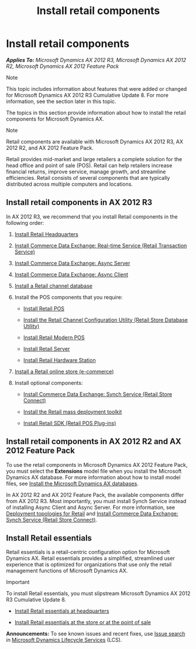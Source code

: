 ﻿---
title: Install retail components
TOCTitle: Install retail components
ms:assetid: 92192174-9c68-4cb7-9bc7-3b9fad20851d
ms:mtpsurl: https://technet.microsoft.com/en-us/library/Hh575234(v=AX.60)
ms:contentKeyID: 39555387
ms.date: 11/19/2014
mtps_version: v=AX.60
---

# Install retail components 


_**Applies To:** Microsoft Dynamics AX 2012 R3, Microsoft Dynamics AX 2012 R2, Microsoft Dynamics AX 2012 Feature Pack_


> [!NOTE]
> <P>This topic includes information about features that were added or changed for Microsoft Dynamics AX 2012 R3 Cumulative Update 8. For more information, see the section later in this topic.</P>



The topics in this section provide information about how to install the retail components for Microsoft Dynamics AX.


> [!NOTE]
> <P>Retail components are available with Microsoft Dynamics AX 2012 R3, AX 2012 R2, and AX 2012 Feature Pack.</P>



Retail provides mid-market and large retailers a complete solution for the head office and point of sale (POS). Retail can help retailers increase financial returns, improve service, manage growth, and streamline efficiencies. Retail consists of several components that are typically distributed across multiple computers and locations.

## Install retail components in AX 2012 R3

In AX 2012 R3, we recommend that you install Retail components in the following order:

1.  [Install Retail Headquarters](install-retail-headquarters.md)

2.  [Install Commerce Data Exchange: Real-time Service (Retail Transaction Service)](install-commerce-data-exchange-real-time-service-retail-transaction-service.md)

3.  [Install Commerce Data Exchange: Async Server](install-commerce-data-exchange-async-server.md)

4.  [Install Commerce Data Exchange: Async Client](install-commerce-data-exchange-async-client.md)

5.  [Install a Retail channel database](install-a-retail-channel-database.md)

6.  Install the POS components that you require:
    
      - [Install Retail POS](install-retail-pos.md)
    
      - [Install the Retail Channel Configuration Utility (Retail Store Database Utility)](install-the-retail-channel-configuration-utility-retail-store-database-utility.md)
    
      - [Install Retail Modern POS](install-retail-modern-pos.md)
    
      - [Install Retail Server](install-retail-server.md)
    
      - [Install Retail Hardware Station](install-retail-hardware-station.md)

7.  [Install a Retail online store (e-commerce)](install-a-retail-online-store-e-commerce.md)

8.  Install optional components:
    
      - [Install Commerce Data Exchange: Synch Service (Retail Store Connect)](install-commerce-data-exchange-synch-service-retail-store-connect.md)
    
      - [Install the Retail mass deployment toolkit](install-the-retail-mass-deployment-toolkit.md)
    
      - [Install Retail SDK (Retail POS Plug-ins)](install-retail-sdk-retail-pos-plug-ins.md)

## Install retail components in AX 2012 R2 and AX 2012 Feature Pack

To use the retail components in Microsoft Dynamics AX 2012 Feature Pack, you must select the **Extensions** model file when you install the Microsoft Dynamics AX database. For more information about how to install model files, see [Install the Microsoft Dynamics AX databases](install-the-microsoft-dynamics-ax-databases.md).

In AX 2012 R2 and AX 2012 Feature Pack, the available components differ from AX 2012 R3. Most importantly, you must install Synch Service instead of installing Async Client and Async Server. For more information, see [Deployment topologies for Retail](deployment-topologies-for-retail.md) and [Install Commerce Data Exchange: Synch Service (Retail Store Connect)](install-commerce-data-exchange-synch-service-retail-store-connect.md).

## Install Retail essentials

Retail essentials is a retail-centric configuration option for Microsoft Dynamics AX. Retail essentials provides a simplified, streamlined user experience that is optimized for organizations that use only the retail management functions of Microsoft Dynamics AX.


> [!IMPORTANT]
> <P>To install Retail essentials, you must slipstream Microsoft Dynamics AX 2012 R3 Cumulative Update 8.</P>



  - [Install Retail essentials at headquarters](install-retail-essentials-at-headquarters.md)

  - [Install Retail essentials at the store or at the point of sale](install-retail-essentials-at-the-store-or-at-the-point-of-sale.md)

  
**Announcements:** To see known issues and recent fixes, use [Issue search](http://go.microsoft.com/fwlink/?linkid=389258) in [Microsoft Dynamics Lifecycle Services](http://go.microsoft.com/fwlink/?linkid=306505) (LCS).

